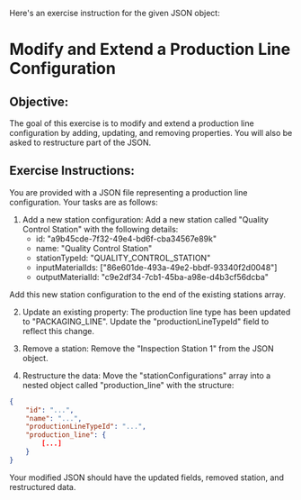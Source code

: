 Here's an exercise instruction for the given JSON object:

# Modify and Extend a Production Line Configuration
## Objective:
The goal of this exercise is to modify and extend a production line configuration by adding, updating, and removing properties. You will also be asked to restructure part of the JSON.

## Exercise Instructions:

You are provided with a JSON file representing a production line configuration.
Your tasks are as follows:

1. Add a new station configuration: Add a new station called "Quality Control Station" with the following details:
    - id: "a9b45cde-7f32-49e4-bd6f-cba34567e89k"
    - name: "Quality Control Station"
    - stationTypeId: "QUALITY_CONTROL_STATION"
    - inputMaterialIds: ["86e601de-493a-49e2-bbdf-93340f2d0048"]
    - outputMaterialId: "c9e2df34-7cb1-45ba-a98e-d4b3cf56dcba"

Add this new station configuration to the end of the existing stations array.

2. Update an existing property: The production line type has been updated to "PACKAGING_LINE". Update the "productionLineTypeId" field to reflect this change.

3. Remove a station: Remove the "Inspection Station 1" from the JSON object.

4. Restructure the data: Move the "stationConfigurations" array into a nested object called "production_line" with the structure:
```json
{
    "id": "...",
    "name": "...",
    "productionLineTypeId": "...",
    "production_line": {
        [...]
    }
}
```

Your modified JSON should have the updated fields, removed station, and restructured data.